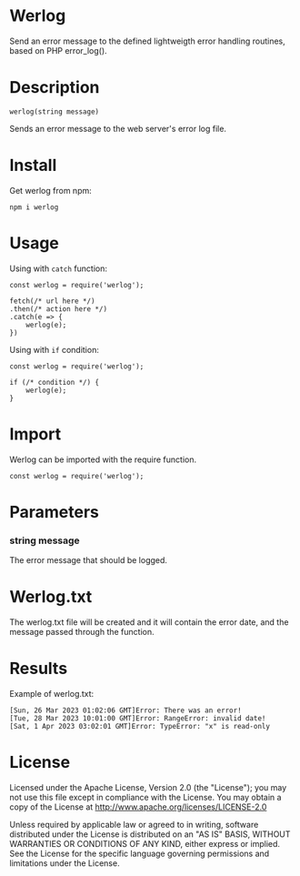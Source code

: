 # Werlog
Send an error message to the defined lightweigth error handling routines, based on PHP error_log().

# Description
```
werlog(string message)
```
Sends an error message to the web server's error log file.

# Install
Get werlog from npm:
```
npm i werlog
```

# Usage
Using with ```catch``` function:
```
const werlog = require('werlog');

fetch(/* url here */)
.then(/* action here */)
.catch(e => {
    werlog(e);
})
```
Using with ```if``` condition:
```
const werlog = require('werlog');

if (/* condition */) {
    werlog(e);
}
```

# Import
Werlog can be imported with the require function.

```
const werlog = require('werlog');
```

# Parameters
### string message
The error message that should be logged.

# Werlog.txt
The werlog.txt file will be created and it will contain the error date, and the message passed through the function.

# Results
Example of werlog.txt:
```
[Sun, 26 Mar 2023 01:02:06 GMT]Error: There was an error!
[Tue, 28 Mar 2023 10:01:00 GMT]Error: RangeError: invalid date!
[Sat, 1 Apr 2023 03:02:01 GMT]Error: TypeError: "x" is read-only
```

# License
Licensed under the Apache License, Version 2.0 (the "License"); you may not use this file except in compliance with the License.
You may obtain a copy of the License at http://www.apache.org/licenses/LICENSE-2.0

Unless required by applicable law or agreed to in writing, software distributed under the License is distributed on an "AS IS" BASIS, WITHOUT WARRANTIES OR CONDITIONS OF ANY KIND, either express or implied. See the License for the specific language governing permissions and limitations under the License.
